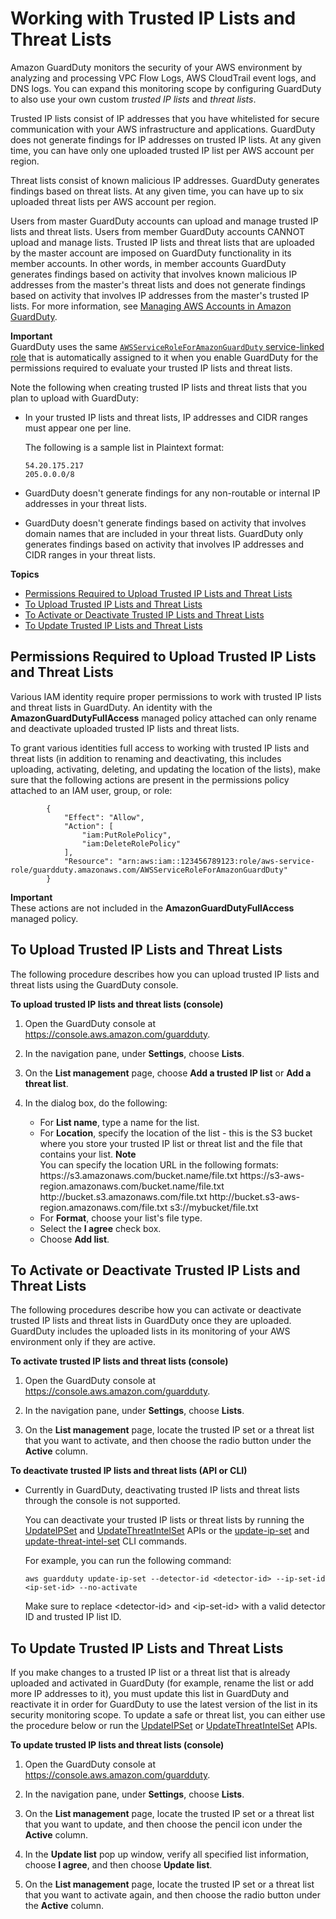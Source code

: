 # Working with Trusted IP Lists and Threat Lists<a name="guardduty_upload_lists"></a>

Amazon GuardDuty monitors the security of your AWS environment by analyzing and processing VPC Flow Logs, AWS CloudTrail event logs, and DNS logs\. You can expand this monitoring scope by configuring GuardDuty to also use your own custom *trusted IP lists* and *threat lists*\.

Trusted IP lists consist of IP addresses that you have whitelisted for secure communication with your AWS infrastructure and applications\. GuardDuty does not generate findings for IP addresses on trusted IP lists\. At any given time, you can have only one uploaded trusted IP list per AWS account per region\.

Threat lists consist of known malicious IP addresses\. GuardDuty generates findings based on threat lists\. At any given time, you can have up to six uploaded threat lists per AWS account per region\.

Users from master GuardDuty accounts can upload and manage trusted IP lists and threat lists\. Users from member GuardDuty accounts CANNOT upload and manage lists\. Trusted IP lists and threat lists that are uploaded by the master account are imposed on GuardDuty functionality in its member accounts\. In other words, in member accounts GuardDuty generates findings based on activity that involves known malicious IP addresses from the master's threat lists and does not generate findings based on activity that involves IP addresses from the master's trusted IP lists\. For more information, see [Managing AWS Accounts in Amazon GuardDuty](guardduty_accounts.md)\.

**Important**  
GuardDuty uses the same [`AWSServiceRoleForAmazonGuardDuty` service\-linked role](guardduty_managing_access.md#guardduty_service-access) that is automatically assigned to it when you enable GuardDuty for the permissions required to evaluate your trusted IP lists and threat lists\. 

Note the following when creating trusted IP lists and threat lists that you plan to upload with GuardDuty:
+ In your trusted IP lists and threat lists, IP addresses and CIDR ranges must appear one per line\.

  The following is a sample list in Plaintext format:

  ```
  54.20.175.217
  205.0.0.0/8
  ```
+ GuardDuty doesn't generate findings for any non\-routable or internal IP addresses in your threat lists\.
+ GuardDuty doesn't generate findings based on activity that involves domain names that are included in your threat lists\. GuardDuty only generates findings based on activity that involves IP addresses and CIDR ranges in your threat lists\.

**Topics**
+ [Permissions Required to Upload Trusted IP Lists and Threat Lists](#upload-permissions)
+ [To Upload Trusted IP Lists and Threat Lists](#upload-procedure)
+ [To Activate or Deactivate Trusted IP Lists and Threat Lists](#activate-procedure)
+ [To Update Trusted IP Lists and Threat Lists](#update-lists-procedure)

## Permissions Required to Upload Trusted IP Lists and Threat Lists<a name="upload-permissions"></a>

Various IAM identity require proper permissions to work with trusted IP lists and threat lists in GuardDuty\. An identity with the **AmazonGuardDutyFullAccess** managed policy attached can only rename and deactivate uploaded trusted IP lists and threat lists\.

To grant various identities full access to working with trusted IP lists and threat lists \(in addition to renaming and deactivating, this includes uploading, activating, deleting, and updating the location of the lists\), make sure that the following actions are present in the permissions policy attached to an IAM user, group, or role: 

```
        {
            "Effect": "Allow",
            "Action": [
                "iam:PutRolePolicy",
                "iam:DeleteRolePolicy"
            ],
            "Resource": "arn:aws:iam::123456789123:role/aws-service-role/guardduty.amazonaws.com/AWSServiceRoleForAmazonGuardDuty"
        }
```

**Important**  
These actions are not included in the **AmazonGuardDutyFullAccess** managed policy\.

## To Upload Trusted IP Lists and Threat Lists<a name="upload-procedure"></a>

The following procedure describes how you can upload trusted IP lists and threat lists using the GuardDuty console\. 

**To upload trusted IP lists and threat lists \(console\)**

1. Open the GuardDuty console at [https://console\.aws\.amazon\.com/guardduty](https://console.aws.amazon.com/guardduty)\.

1. In the navigation pane, under **Settings**, choose **Lists**\.

1. On the **List management** page, choose **Add a trusted IP list** or **Add a threat list**\.

1. In the dialog box, do the following:
   + For **List name**, type a name for the list\.
   + For **Location**, specify the location of the list \- this is the S3 bucket where you store your trusted IP list or threat list and the file that contains your list\. 
**Note**  
You can specify the location URL in the following formats:  
https://s3\.amazonaws\.com/bucket\.name/file\.txt
https://s3\-aws\-region\.amazonaws\.com/bucket\.name/file\.txt
http://bucket\.s3\.amazonaws\.com/file\.txt
http://bucket\.s3\-aws\-region\.amazonaws\.com/file\.txt
s3://mybucket/file\.txt
   + For **Format**, choose your list's file type\.
   + Select the **I agree** check box\.
   + Choose **Add list**\.

## To Activate or Deactivate Trusted IP Lists and Threat Lists<a name="activate-procedure"></a>

The following procedures describe how you can activate or deactivate trusted IP lists and threat lists in GuardDuty once they are uploaded\. GuardDuty includes the uploaded lists in its monitoring of your AWS environment only if they are active\. 

**To activate trusted IP lists and threat lists \(console\)**

1. Open the GuardDuty console at [https://console\.aws\.amazon\.com/guardduty](https://console.aws.amazon.com/guardduty)\.

1. In the navigation pane, under **Settings**, choose **Lists**\.

1. On the **List management** page, locate the trusted IP set or a threat list that you want to activate, and then choose the radio button under the **Active** column\.

**To deactivate trusted IP lists and threat lists \(API or CLI\)**
+ Currently in GuardDuty, deactivating trusted IP lists and threat lists through the console is not supported\.

  You can deactivate your trusted IP lists or threat lists by running the [UpdateIPSet](update-ip-set.md) and [UpdateThreatIntelSet](update-threat-intel-set.md) APIs or the [update\-ip\-set](https://docs.aws.amazon.com/cli/latest/reference/guardduty/update-ip-set.html) and [update\-threat\-intel\-set](https://docs.aws.amazon.com/cli/latest/reference/guardduty/update-threat-intel-set.html) CLI commands\. 

  For example, you can run the following command:

  ```
  aws guardduty update-ip-set --detector-id <detector-id> --ip-set-id <ip-set-id> --no-activate
  ```

  Make sure to replace <detector\-id> and <ip\-set\-id> with a valid detector ID and trusted IP list ID\.

## To Update Trusted IP Lists and Threat Lists<a name="update-lists-procedure"></a>

If you make changes to a trusted IP list or a threat list that is already uploaded and activated in GuardDuty \(for example, rename the list or add more IP addresses to it\), you must update this list in GuardDuty and reactivate it in order for GuardDuty to use the latest version of the list in its security monitoring scope\. To update a safe or threat list, you can either use the procedure below or run the [UpdateIPSet](update-ip-set.md) or [UpdateThreatIntelSet](update-threat-intel-set.md) APIs\.

**To update trusted IP lists and threat lists \(console\)**

1. Open the GuardDuty console at [https://console\.aws\.amazon\.com/guardduty](https://console.aws.amazon.com/guardduty)\.

1. In the navigation pane, under **Settings**, choose **Lists**\.

1. On the **List management** page, locate the trusted IP set or a threat list that you want to update, and then choose the pencil icon under the **Active** column\.

1. In the **Update list** pop up window, verify all specified list information, choose **I agree**, and then choose **Update list**\.

1. On the **List management** page, locate the trusted IP set or a threat list that you want to activate again, and then choose the radio button under the **Active** column\.